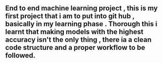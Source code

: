 ## End to end machine learning project  , this is my first project that i am to put into git hub , basically in my learning phase . Thorough this i learnt that making models with the highest accuracy isn't the only thing , there ia a clean code structure and a proper workflow to be followed.


